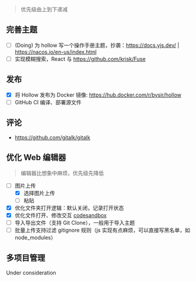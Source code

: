 > 优先级由上到下递减

## 完善主题

- [ ] (Doing) 为 hollow 写一个操作手册主题，抄袭：https://docs.yjs.dev/ | https://nacos.io/en-us/index.html 
- [ ] 实现模糊搜索，React 与 https://github.com/krisk/Fuse

## 发布

- [x] 将 Hollow 发布为 Docker 镜像: https://hub.docker.com/r/bysir/hollow
- [ ] GitHub CI 编译、部署源文件

## 评论
- https://github.com/gitalk/gitalk

## 优化 Web 编辑器

> 编辑器比想象中麻烦，优先级先降低

- [ ] 图片上传
    - [x] 选择图片上传
    - [ ] 粘贴
- [x] 优化文件夹打开逻辑：默认关闭，记录打开状态
- [x] 
  优化文件打开、修改交互 [codesandbox](https://codesandbox.io/s/uploadcare-react-widget-props-example-forked-g1q3z8?file=/src/index.js)
- [ ] 导入导出文件（支持 Git Clone），一般用于导入主题
- [ ] 批量上传支持过滤 gitignore 规则（js 实现有点麻烦，可以直接写黑名单，如 node_modules）

## 多项目管理

Under consideration